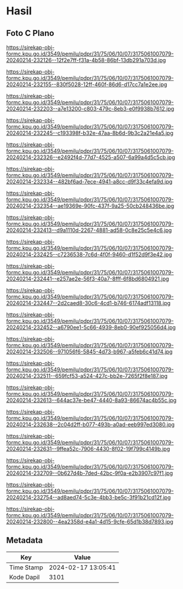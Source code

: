# Hasil

## Foto C Plano

https://sirekap-obj-formc.kpu.go.id/3549/pemilu/pdpr/31/75/06/10/07/3175061007079-20240214-232126--12f2e7ff-f31a-4b58-86bf-13db291a703d.jpg

https://sirekap-obj-formc.kpu.go.id/3549/pemilu/pdpr/31/75/06/10/07/3175061007079-20240214-232155--830f5028-12ff-460f-86d6-d17cc7a1e2ee.jpg

https://sirekap-obj-formc.kpu.go.id/3549/pemilu/pdpr/31/75/06/10/07/3175061007079-20240214-232203--a7e13200-c803-479c-8eb3-e0f9938b7612.jpg

https://sirekap-obj-formc.kpu.go.id/3549/pemilu/pdpr/31/75/06/10/07/3175061007079-20240214-232245--c193398f-b32e-47aa-8b6d-9b3c2a21e4a5.jpg

https://sirekap-obj-formc.kpu.go.id/3549/pemilu/pdpr/31/75/06/10/07/3175061007079-20240214-232326--e2492f4d-77d7-4525-a507-6a99a4d5c5cb.jpg

https://sirekap-obj-formc.kpu.go.id/3549/pemilu/pdpr/31/75/06/10/07/3175061007079-20240214-232334--482bf6ad-7ece-4941-a8cc-d9f33c4efa9d.jpg

https://sirekap-obj-formc.kpu.go.id/3549/pemilu/pdpr/31/75/06/10/07/3175061007079-20240214-232354--ae19369e-90fc-437f-9a25-50cb248436be.jpg

https://sirekap-obj-formc.kpu.go.id/3549/pemilu/pdpr/31/75/06/10/07/3175061007079-20240214-232413--d9a1110d-2267-4881-ad58-0c8e25c5e4c6.jpg

https://sirekap-obj-formc.kpu.go.id/3549/pemilu/pdpr/31/75/06/10/07/3175061007079-20240214-232425--c7236538-7c6d-4f0f-9460-d1f52d9f3e42.jpg

https://sirekap-obj-formc.kpu.go.id/3549/pemilu/pdpr/31/75/06/10/07/3175061007079-20240214-232441--e257ae2e-56f3-40a7-8fff-6f8bd6804921.jpg

https://sirekap-obj-formc.kpu.go.id/3549/pemilu/pdpr/31/75/06/10/07/3175061007079-20240214-232447--2d2caed8-30c6-4cd1-b746-6174adf13118.jpg

https://sirekap-obj-formc.kpu.go.id/3549/pemilu/pdpr/31/75/06/10/07/3175061007079-20240214-232452--a6790ee1-5c66-4939-8eb0-90ef925056d4.jpg

https://sirekap-obj-formc.kpu.go.id/3549/pemilu/pdpr/31/75/06/10/07/3175061007079-20240214-232506--971056f6-5845-4d73-b967-a5feb6c41d74.jpg

https://sirekap-obj-formc.kpu.go.id/3549/pemilu/pdpr/31/75/06/10/07/3175061007079-20240214-232511--659fcf53-a524-427c-bb2e-7265f2f8e187.jpg

https://sirekap-obj-formc.kpu.go.id/3549/pemilu/pdpr/31/75/06/10/07/3175061007079-20240214-232613--644ac37e-be47-4440-8a93-86674ac4b55c.jpg

https://sirekap-obj-formc.kpu.go.id/3549/pemilu/pdpr/31/75/06/10/07/3175061007079-20240214-232638--2c04d2ff-b077-493b-a0ad-eeb997ed3080.jpg

https://sirekap-obj-formc.kpu.go.id/3549/pemilu/pdpr/31/75/06/10/07/3175061007079-20240214-232631--9ffea52c-7906-4430-8f02-19f799c4149b.jpg

https://sirekap-obj-formc.kpu.go.id/3549/pemilu/pdpr/31/75/06/10/07/3175061007079-20240214-232709--0b627d4b-7ded-42bc-9f0a-e2b3907c97f1.jpg

https://sirekap-obj-formc.kpu.go.id/3549/pemilu/pdpr/31/75/06/10/07/3175061007079-20240214-232754--ad8aed74-5c3e-4bb3-be5c-3f91b21cd12f.jpg

https://sirekap-obj-formc.kpu.go.id/3549/pemilu/pdpr/31/75/06/10/07/3175061007079-20240214-232800--4ea2358d-e4a1-4d15-9cfe-65d1b38d7893.jpg


## Metadata

| Key        | Value               |
| ---------- | ------------------- |
| Time Stamp | 2024-02-17 13:05:41 |
| Kode Dapil | 3101                |



